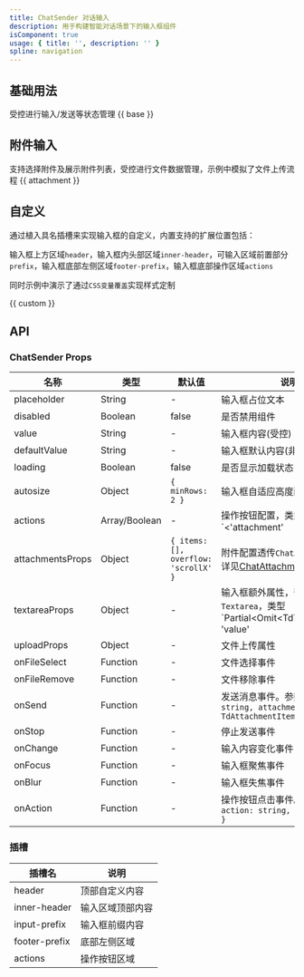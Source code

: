 ```yaml
---
title: ChatSender 对话输入
description: 用于构建智能对话场景下的输入框组件
isComponent: true
usage: { title: '', description: '' }
spline: navigation
---
```


## 基础用法

受控进行输入/发送等状态管理
{{ base }}


## 附件输入
支持选择附件及展示附件列表，受控进行文件数据管理，示例中模拟了文件上传流程
{{ attachment }}


## 自定义
通过植入具名插槽来实现输入框的自定义，内置支持的扩展位置包括：

输入框上方区域`header`，输入框内头部区域`inner-header`，可输入区域前置部分`prefix`，输入框底部左侧区域`footer-prefix`，输入框底部操作区域`actions`

同时示例中演示了通过`CSS变量覆盖`实现样式定制

{{ custom }}

## API
### ChatSender Props

名称 | 类型 | 默认值 | 说明 | 必传
-- | -- | -- | -- | --
placeholder | String | - | 输入框占位文本 | N
disabled | Boolean | false | 是否禁用组件 | N
value | String | - | 输入框内容(受控) | N
defaultValue | String | - | 输入框默认内容(非受控) | N
loading | Boolean | false | 是否显示加载状态 | N
autosize | Object | `{ minRows: 2 }` | 输入框自适应高度配置 | N
actions | Array/Boolean | - | 操作按钮配置，类型`<'attachment' | 'send'>[]` | N
attachmentsProps | Object | `{ items: [], overflow: 'scrollX' }` | 附件配置透传`ChatAttachment`，详见[ChatAttachment](https://tdesign.gtimg.com/chatbot/doc/react/api/chat-attachment?tab=api) | N
textareaProps | Object | - | 输入框额外属性，部分透传`Textarea`，类型`Partial<Omit<TdTextareaProps, 'value' | 'defaultValue' | 'placeholder' | 'disabled' | 'autosize'>>`，详见[TdTextareaProps](https://tdesign.tencent.com/react/components/textarea?tab=api) | N
uploadProps | Object | - | 文件上传属性 | N
onFileSelect | Function | - | 文件选择事件 | N
onFileRemove | Function | - | 文件移除事件 | N
onSend | Function | - | 发送消息事件。参数：`{ value: string, attachments: TdAttachmentItem[] }` | N
onStop | Function | - | 停止发送事件 | N
onChange | Function | - | 输入内容变化事件 | N
onFocus | Function | - | 输入框聚焦事件 | N
onBlur | Function | - | 输入框失焦事件 | N
onAction | Function | - | 操作按钮点击事件。参数：`{ action: string, index: number }` | N

### 插槽

| 插槽名 | 说明 |
|--------|------|
| header | 顶部自定义内容 |
| inner-header | 输入区域顶部内容 |
| input-prefix | 输入框前缀内容 |
| footer-prefix | 底部左侧区域 |
| actions | 操作按钮区域 |
